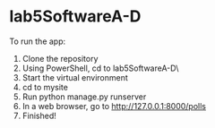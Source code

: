 # lab5SoftwareA-D

To run the app: 

1. Clone the repository
2. Using PowerShell, cd to lab5SoftwareA-D\
3. Start the virtual environment
4. cd to mysite
5. Run python manage.py runserver
6. In a web browser, go to http://127.0.0.1:8000/polls
7. Finished!
